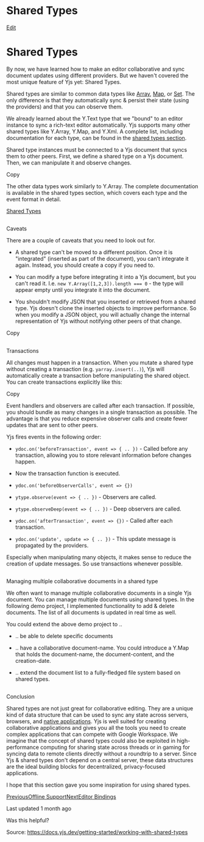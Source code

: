 # Shared Types

[Edit](https://github.com/yjs/docs/blob/main/getting-started/working-with-shared-types.md)

# Shared Types

By now, we have learned how to make an editor collaborative and sync document updates using different providers. But we haven't covered the most unique feature of Yjs yet: Shared Types.

Shared types are similar to common data types like [Array](https://developer.mozilla.org/en-US/docs/Web/JavaScript/Reference/Global_Objects/Array), [Map](https://developer.mozilla.org/en-US/docs/Web/JavaScript/Reference/Global_Objects/Map), or [Set](https://developer.mozilla.org/en-US/docs/Web/JavaScript/Reference/Global_Objects/Set). The only difference is that they automatically sync & persist their state (using the providers) and that you can observe them.

We already learned about the Y.Text type that we "bound" to an editor instance to sync a rich-text editor automatically. Yjs supports many other shared types like Y.Array, Y.Map, and Y.Xml. A complete list, including documentation for each type, can be found in the [shared types section](/api/shared-types).

Shared type instances must be connected to a Yjs document that syncs them to other peers. First, we define a shared type on a Yjs document. Then, we can manipulate it and observe changes.

Copy

The other data types work similarly to Y.Array. The complete documentation is available in the shared types section, which covers each type and the event format in detail.

[Shared Types](/api/shared-types)

## 

[](#caveats)

Caveats

There are a couple of caveats that you need to look out for.

  * A shared type can't be moved to a different position. Once it is "integrated" (inserted as part of the document), you can't integrate it again. Instead, you should create a copy if you need to.

  * You can modify a type before integrating it into a Yjs document, but you can't read it. I.e. `new Y.Array([1,2,3]).length === 0` \- the type will appear empty until you integrate it into the document.

  * You shouldn't modify JSON that you inserted or retrieved from a shared type. Yjs doesn't clone the inserted objects to improve performance. So when you modify a JSON object, you will actually change the internal representation of Yjs without notifying other peers of that change.

Copy

## 

[](#transactions)

Transactions

All changes must happen in a transaction. When you mutate a shared type without creating a transaction (e.g. `yarray.insert(..)`), Yjs will automatically create a transaction before manipulating the shared object. You can create transactions explicitly like this:

Copy

Event handlers and observers are called after each transaction. If possible, you should bundle as many changes in a single transaction as possible. The advantage is that you reduce expensive observer calls and create fewer updates that are sent to other peers.

Yjs fires events in the following order:

  * `ydoc.on('beforeTransaction', event => { .. })` \- Called before any transaction, allowing you to store relevant information before changes happen.

  * Now the transaction function is executed.

  * `ydoc.on('beforeObserverCalls', event => {})`

  * `ytype.observe(event => { .. })` \- Observers are called.

  * `ytype.observeDeep(event => { .. })` \- Deep observers are called.

  * `ydoc.on('afterTransaction', event => {})` \- Called after each transaction.

  * `ydoc.on('update', update => { .. })` \- This update message is propagated by the providers.

Especially when manipulating many objects, it makes sense to reduce the creation of update messages. So use transactions whenever possible.

## 

[](#managing-multiple-collaborative-documents-in-a-shared-type)

Managing multiple collaborative documents in a shared type

We often want to manage multiple collaborative documents in a single Yjs document. You can manage multiple documents using shared types. In the following demo project, I implemented functionality to add & delete documents. The list of all documents is updated in real time as well.

You could extend the above demo project to ..

  * .. be able to delete specific documents

  * .. have a collaborative document-name. You could introduce a Y.Map that holds the document-name, the document-content, and the creation-date.

  * .. extend the document list to a fully-fledged file system based on shared types.

## 

[](#conclusion)

Conclusion

Shared types are not just great for collaborative editing. They are a unique kind of data structure that can be used to sync any state across servers, browsers, and [native applications](https://github.com/yjs/yrs). Yjs is well suited for creating collaborative applications and gives you all the tools you need to create complex applications that can compete with Google Workspace. We imagine that the concept of shared types could also be exploited in high-performance computing for sharing state across threads or in gaming for syncing data to remote clients directly without a roundtrip to a server. Since Yjs & shared types don't depend on a central server, these data structures are the ideal building blocks for decentralized, privacy-focused applications.

I hope that this section gave you some inspiration for using shared types.

[PreviousOffline Support](/getting-started/allowing-offline-editing)[NextEditor Bindings](/ecosystem/editor-bindings)

Last updated 1 month ago

Was this helpful?

Source: https://docs.yjs.dev/getting-started/working-with-shared-types
